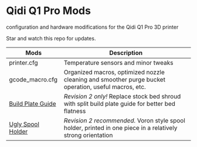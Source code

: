 # Qidi Q1 Pro Mods
configuration and hardware modifications for the Qidi Q1 Pro 3D printer

Star and watch this repo for updates.

| Mods | Description |
| --- | --- |
| printer.cfg | Temperature sensors and minor tweaks |
| gcode_macro.cfg | Organized macros, optimized nozzle cleaning and smoother purge bucket operation, useful macros, etc. |
| [Build Plate Guide](https://makerworld.com/en/models/429171#profileId-333494) | _Revision 2 only!_ Replace stock bed shroud with split build plate guide for better bed flatness |
| [Ugly Spool Holder](https://makerworld.com/en/models/431964#profileId-336548) | _Revision 2 recommended._ Voron style spool holder, printed in one piece in a relatively strong orientation |
